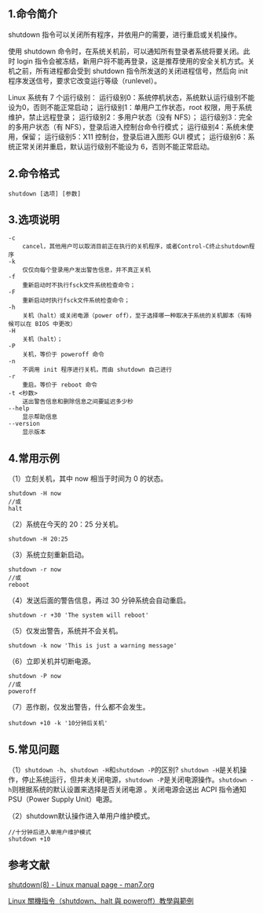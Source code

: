 ## 1.命令简介
shutdown 指令可以关闭所有程序，并依用户的需要，进行重启或关机操作。

使用 shutdown 命令时，在系统关机前，可以通知所有登录者系统将要关闭。此时 login 指令会被冻结，新用户将不能再登录，这是推荐使用的安全关机方式。关机之前，所有进程都会受到 shutdown 指令所发送的关闭进程信号，然后向 init 程序发送信号，要求它改变运行等级（runlevel）。

Linux 系统有 7 个运行级别：
运行级别0：系统停机状态，系统默认运行级别不能设为0，否则不能正常启动；
运行级别1：单用户工作状态，root 权限，用于系统维护，禁止远程登录；
运行级别2：多用户状态（没有 NFS）；
运行级别3：完全的多用户状态（有 NFS），登录后进入控制台命令行模式；
运行级别4：系统未使用，保留；
运行级别5：X11 控制台，登录后进入图形 GUI 模式；
运行级别6：系统正常关闭并重启，默认运行级别不能设为 6，否则不能正常启动。

## 2.命令格式
```
shutdown [选项] [参数]
```

## 3.选项说明
```
-c
	cancel，其他用户可以取消目前正在执行的关机程序，或者Control-C终止shutdown程序
-k
	仅仅向每个登录用户发出警告信息，并不真正关机
-f
	重新启动时不执行fsck文件系统检查命令；
-F
	重新启动时执行fsck文件系统检查命令；
-h
	关机（halt）或关闭电源（power off），至于选择哪一种取决于系统的关机脚本（有時候可以在 BIOS 中更改）
-H
	关机（halt）；
-P
	关机，等价于 poweroff 命令
-n
	不调用 init 程序进行关机，而由 shutdown 自己进行
-r
	重启。等价于 reboot 命令
-t <秒数>
	送出警告信息和删除信息之间要延迟多少秒
--help
	显示帮助信息
--version
	显示版本
```

## 4.常用示例
（1）立刻关机，其中 now 相当于时间为 0 的状态。
```
shutdown -H now
//或
halt
```
（2）系统在今天的 20：25 分关机。
```
shutdown -H 20:25
```
（3）系统立刻重新启动。
```
shutdown -r now
//或
reboot
```
（4）发送后面的警告信息，再过 30 分钟系统会自动重启。
```
shutdown -r +30 'The system will reboot' 
```
（5）仅发出警告，系统并不会关机。
```
shutdown -k now 'This is just a warning message'
```

（6）立即关机并切断电源。
```
shutdown -P now
//或
poweroff
```

（7）恶作剧，仅发出警告，什么都不会发生。
```
shutdown +10 -k '10分钟后关机'
```

## 5.常见问题

（1）`shutdown -h`、`shutdown -H`和`shutdown -P`的区别?
`shutdown -H`是关机操作，停止系统运行，但并未关闭电源，`shutdown -P`是关闭电源操作。`shutdown -h`则根据系统的默认设置来选择是否关闭电源 。关闭电源会送出 ACPI 指令通知PSU（Power Supply Unit）电源。

（2）shutdown默认操作进入单用户维护模式。
```
//十分钟后进入单用户维护模式
shutdown +10
```

## 参考文献
[shutdown(8) - Linux manual page - man7.org](https://man7.org/linux/man-pages/man8/shutdown.8.html)

[Linux 關機指令（shutdown、halt 與 poweroff）教學與範例](https://blog.gtwang.org/linux/how-to-shutdown-linux/)

<Vssue title="shutdown" />